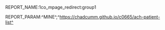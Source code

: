 REPORT_NAME:1co_mpage_redirect:group1

REPORT_PARAM:^MINE^,^https://chadcumm.github.io/c0665/ach-patient-list^
